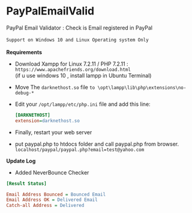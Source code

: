 # PayPalEmailValid
PayPal Email Validator : Check is Email registered in PayPal<br><br>
`Support on Windows 10 and Linux Operating system Only`<br><br>
**Requirements**

* Download Xampp for Linux 7.2.11 / PHP 7.2.11 : `https://www.apachefriends.org/download.html`<br/>
(if u use windows 10 , install lampp in Ubuntu Terminal)

* Move The `darknethost.so` file `to \opt\lampp\lib\php\extensions\no-debug-*`
* Edit your `/opt/lampp/etc/php.ini` file and add this line:
   ```ini
   [DARKNETHOST]
   extension=darknethost.so
   ```
* Finally, restart your web server

* put paypal.php to htdocs folder and call paypal.php from browser.<br/>
`localhost/paypal/paypal.php?email=test@yahoo.com`

**Update Log**
* Added NeverBounce Checker
```ini
[Result Status]

Email Address Bounced = Bounced Email
Email Address OK = Delivered Email
Catch-all Address = Delivered

